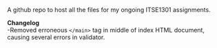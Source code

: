 A github repo to host all the files for my ongoing ITSE1301 assignments.

**Changelog**  
-Removed erroneous `</main>` tag in middle of index HTML document, causing several errors in validator.